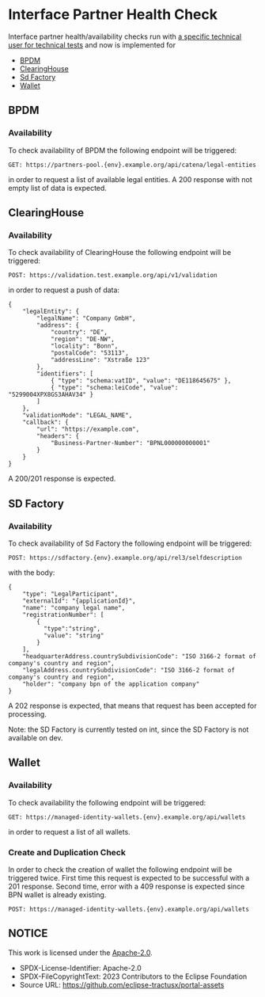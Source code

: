 ﻿# Interface Partner Health Check

Interface partner health/availability checks run
with [a specific technical user for technical tests](/docs/user/03.%20User%20Management/03.%20Technical%20User/01.%20Summary.md)
and now is implemented for

- [BPDM](#BPDM)
- [ClearingHouse](#clearinghouse)
- [Sd Factory](#sd-factory)
- [Wallet](#wallet)

## BPDM

### Availability

To check availability of BPDM the following endpoint will be triggered:

```
GET: https://partners-pool.{env}.example.org/api/catena/legal-entities
```

in order to request a list of available legal entities. A 200 response with not empty list of data is expected.

## ClearingHouse

### Availability

To check availability of ClearingHouse the following endpoint will be triggered:

```
POST: https://validation.test.example.org/api/v1/validation
```

in order to request a push of data:

```
{
    "legalEntity": {
        "legalName": "Company GmbH",
        "address": {
            "country": "DE",
            "region": "DE-NW",
            "locality": "Bonn",
            "postalCode": "53113",
            "addressLine": "Xstraße 123"
        },
        "identifiers": [
            { "type": "schema:vatID", "value": "DE118645675" },
            { "type": "schema:leiCode", "value": "5299004XPX8GS3AHAV34" }
        ]
    },
    "validationMode": "LEGAL_NAME",
    "callback": {
        "url": "https://example.com",
        "headers": {
            "Business-Partner-Number": "BPNL000000000001"
        }
    }
}
```

A 200/201 response is expected.

## SD Factory

### Availability

To check availability of Sd Factory the following endpoint will be triggered:

```
POST: https://sdfactory.{env}.example.org/api/rel3/selfdescription
```

with the body:

```
{
    "type": "LegalParticipant",
    "externalId": "{applicationId}",
    "name": "company legal name",
    "registrationNumber": [
        {
          "type":"string",
          "value": "string"
        }
    ],
    "headquarterAddress.countrySubdivisionCode": "ISO 3166-2 format of company's country and region",
    "legalAddress.countrySubdivisionCode": "ISO 3166-2 format of company's country and region",
    "holder": "company bpn of the application company"
}
```

A 202 response is expected, that means that request has been accepted for processing.

Note: the SD Factory is currently tested on int, since the SD Factory is not available on dev.

## Wallet

### Availability

To check availability the following endpoint will be triggered:

```
GET: https://managed-identity-wallets.{env}.example.org/api/wallets
```

in order to request a list of all wallets.

### Create and Duplication Check

In order to check the creation of wallet the following endpoint will be triggered twice. First time this request is
expected to be successful with a 201 response. Second time, error with a 409 response is expected since BPN wallet is
already existing.

```
POST: https://managed-identity-wallets.{env}.example.org/api/wallets
```

## NOTICE

This work is licensed under the [Apache-2.0](https://www.apache.org/licenses/LICENSE-2.0).

- SPDX-License-Identifier: Apache-2.0
- SPDX-FileCopyrightText: 2023 Contributors to the Eclipse Foundation
- Source URL: https://github.com/eclipse-tractusx/portal-assets
